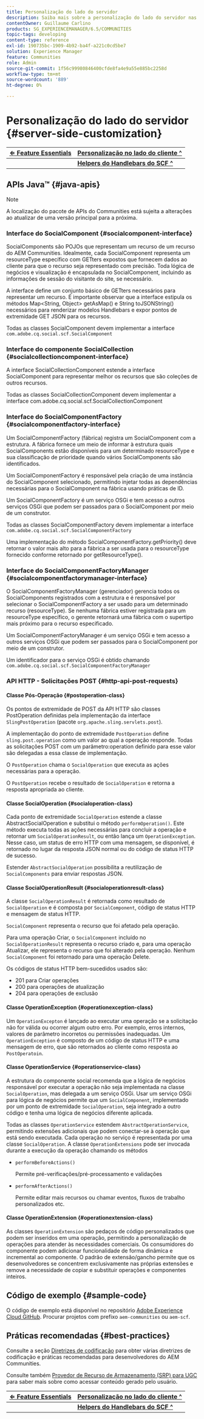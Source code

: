 ```yaml
---
title: Personalização do lado do servidor
description: Saiba mais sobre a personalização do lado do servidor nas comunidades do Adobe Experience Manager.
contentOwner: Guillaume Carlino
products: SG_EXPERIENCEMANAGER/6.5/COMMUNITIES
topic-tags: developing
content-type: reference
exl-id: 190735bc-1909-4b92-ba4f-a221c0cd5be7
solution: Experience Manager
feature: Communities
role: Admin
source-git-commit: 1f56c99980846400cfde8fa4e9a55e885bc2258d
workflow-type: tm+mt
source-wordcount: '889'
ht-degree: 0%

---
```


# Personalização do lado do servidor {#server-side-customization}

| **[⇐ Feature Essentials](essentials.md)** | **[Personalização no lado do cliente ^](client-customize.md)** |
|---|---|
|   | **[Helpers do Handlebars do SCF ^](handlebars-helpers.md)** |

## APIs Java™ {#java-apis}

>[!NOTE]
>
>A localização do pacote de APIs do Communities está sujeita a alterações ao atualizar de uma versão principal para a próxima.

### Interface do SocialComponent {#socialcomponent-interface}

SocialComponents são POJOs que representam um recurso de um recurso do AEM Communities. Idealmente, cada SocialComponent representa um resourceType específico com GETters expostos que fornecem dados ao cliente para que o recurso seja representado com precisão. Toda lógica de negócios e visualização é encapsulada no SocialComponent, incluindo as informações de sessão do visitante do site, se necessário.

A interface define um conjunto básico de GETters necessários para representar um recurso. É importante observar que a interface estipula os métodos Map&lt;String, Object> getAsMap() e String toJSONString() necessários para renderizar modelos Handlebars e expor pontos de extremidade GET JSON para os recursos.

Todas as classes SocialComponent devem implementar a interface `com.adobe.cq.social.scf.SocialComponent`

### Interface do componente SocialCollection {#socialcollectioncomponent-interface}

A interface SocialCollectionComponent estende a interface SocialComponent para representar melhor os recursos que são coleções de outros recursos.

Todas as classes SocialCollectionComponent devem implementar a interface com.adobe.cq.social.scf.SocialCollectionComponent

### Interface do SocialComponentFactory {#socialcomponentfactory-interface}

Um SocialComponentFactory (fábrica) registra um SocialComponent com a estrutura. A fábrica fornece um meio de informar à estrutura quais SocialComponents estão disponíveis para um determinado resourceType e sua classificação de prioridade quando vários SocialComponents são identificados.

Um SocialComponentFactory é responsável pela criação de uma instância do SocialComponent selecionado, permitindo injetar todas as dependências necessárias para o SocialComponent na fábrica usando práticas de ID.

Um SocialComponentFactory é um serviço OSGi e tem acesso a outros serviços OSGi que podem ser passados para o SocialComponent por meio de um construtor.

Todas as classes SocialComponentFactory devem implementar a interface `com.adobe.cq.social.scf.SocialComponentFactory`

Uma implementação do método SocialComponentFactory.getPriority() deve retornar o valor mais alto para a fábrica a ser usada para o resourceType fornecido conforme retornado por getResourceType().

### Interface do SocialComponentFactoryManager {#socialcomponentfactorymanager-interface}

O SocialComponentFactoryManager (gerenciador) gerencia todos os SocialComponents registrados com a estrutura e é responsável por selecionar o SocialComponentFactory a ser usado para um determinado recurso (resourceType). Se nenhuma fábrica estiver registrada para um resourceType específico, o gerente retornará uma fábrica com o supertipo mais próximo para o recurso especificado.

Um SocialComponentFactoryManager é um serviço OSGi e tem acesso a outros serviços OSGi que podem ser passados para o SocialComponent por meio de um construtor.

Um identificador para o serviço OSGi é obtido chamando `com.adobe.cq.social.scf.SocialComponentFactoryManager`

### API HTTP - Solicitações POST {#http-api-post-requests}

#### Classe Pós-Operação {#postoperation-class}

Os pontos de extremidade de POST da API HTTP são classes PostOperation definidas pela implementação da interface `SlingPostOperation` (pacote `org.apache.sling.servlets.post`).

A implementação do ponto de extremidade `PostOperation` define `sling.post.operation` como um valor ao qual a operação responde. Todas as solicitações POST com um parâmetro:operation definido para esse valor são delegadas a essa classe de implementação.

O `PostOperation` chama o `SocialOperation` que executa as ações necessárias para a operação.

O `PostOperation` recebe o resultado de `SocialOperation` e retorna a resposta apropriada ao cliente.

#### Classe SocialOperation {#socialoperation-class}

Cada ponto de extremidade `SocialOperation` estende a classe AbstractSocialOperation e substitui o método `performOperation()`. Este método executa todas as ações necessárias para concluir a operação e retornar um `SocialOperationResult`, ou então lança um `OperationException`. Nesse caso, um status de erro HTTP com uma mensagem, se disponível, é retornado no lugar da resposta JSON normal ou do código de status HTTP de sucesso.

Estender `AbstractSocialOperation` possibilita a reutilização de `SocialComponents` para enviar respostas JSON.

#### Classe SocialOperationResult {#socialoperationresult-class}

A classe `SocialOperationResult` é retornada como resultado de `SocialOperation` e é composta por `SocialComponent`, código de status HTTP e mensagem de status HTTP.

`SocialComponent` representa o recurso que foi afetado pela operação.

Para uma operação Criar, o `SocialComponent` incluído no `SocialOperationResult` representa o recurso criado e, para uma operação Atualizar, ele representa o recurso que foi alterado pela operação. Nenhum `SocialComponent` foi retornado para uma operação Delete.

Os códigos de status HTTP bem-sucedidos usados são:

* 201 para Criar operações
* 200 para operações de atualização
* 204 para operações de exclusão

#### Classe OperationException {#operationexception-class}

Um `OperationExcepton` é lançado ao executar uma operação se a solicitação não for válida ou ocorrer algum outro erro. Por exemplo, erros internos, valores de parâmetro incorretos ou permissões inadequadas. Um `OperationException` é composto de um código de status HTTP e uma mensagem de erro, que são retornados ao cliente como resposta ao `PostOperatoin`.

#### Classe OperationService {#operationservice-class}

A estrutura do componente social recomenda que a lógica de negócios responsável por executar a operação não seja implementada na classe `SocialOperation`, mas delegada a um serviço OSGi. Usar um serviço OSGi para lógica de negócios permite que um `SocialComponent`, implementado por um ponto de extremidade `SocialOperation`, seja integrado a outro código e tenha uma lógica de negócios diferente aplicada.

Todas as classes `OperationService` estendem `AbstractOperationService`, permitindo extensões adicionais que podem conectar-se à operação que está sendo executada. Cada operação no serviço é representada por uma classe `SocialOperation`. A classe `OperationExtensions` pode ser invocada durante a execução da operação chamando os métodos

* `performBeforeActions()`

  Permite pré-verificações/pré-processamento e validações
* `performAfterActions()`

  Permite editar mais recursos ou chamar eventos, fluxos de trabalho personalizados etc.

#### Classe OperationExtension {#operationextension-class}

As classes `OperationExtension` são pedaços de código personalizados que podem ser inseridos em uma operação, permitindo a personalização de operações para atender às necessidades comerciais. Os consumidores do componente podem adicionar funcionalidade de forma dinâmica e incremental ao componente. O padrão de extensão/gancho permite que os desenvolvedores se concentrem exclusivamente nas próprias extensões e remove a necessidade de copiar e substituir operações e componentes inteiros.

## Código de exemplo {#sample-code}

O código de exemplo está disponível no repositório [Adobe Experience Cloud GitHub](https://github.com/Adobe-Marketing-Cloud). Procurar projetos com prefixo `aem-communities` ou `aem-scf`.

## Práticas recomendadas {#best-practices}

Consulte a seção [Diretrizes de codificação](code-guide.md) para obter várias diretrizes de codificação e práticas recomendadas para desenvolvedores do AEM Communities.

Consulte também [Provedor de Recurso de Armazenamento (SRP) para UGC](srp.md) para saber mais sobre como acessar conteúdo gerado pelo usuário.

| **[⇐ Feature Essentials](essentials.md)** | **[Personalização no lado do cliente ^](client-customize.md)** |
|---|---|
|   | **[Helpers do Handlebars do SCF ^](handlebars-helpers.md)** |
